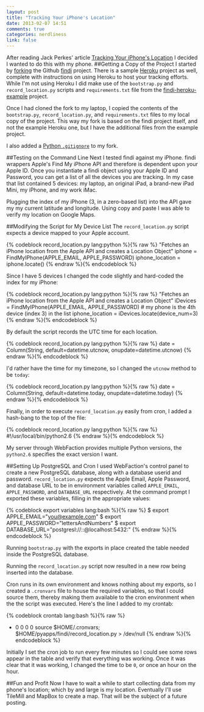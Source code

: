 ```yaml
---
layout: post
title: "Tracking Your iPhone's Location"
date: 2013-02-07 14:51
comments: true
categories: nerdliness
link: false
---
```

After reading Jack Perkes' article [Tracking Your iPhone's Location](http://pretengineer.com/post/tracking-iphone-location/ "Tracking Your iPhone's Location") I decided I wanted to do this with my phone. 
##Getting a Copy of the Project
I started by [forking](https://github.com/zan5hin/findi "findi") the Github [findi](https://github.com/pearkes/findi "findi") project. There is a sample [Heroku](http://www.heroku.com "Heroku") project as well, complete with instructions on using Heroku to host your tracking efforts. While I'm not using Heroku I did make use of the `bootstrap.py` and `record_location.py` scripts and `requirements.txt` file from the [findi-heroku-example](https://github.com/pearkes/findi-heroku-example "findi heroku example") project.

Once I had cloned the fork to my laptop, I copied the contents of the `bootstrap.py`, `record_location.py`, and `requirements.txt` files to my local copy of the project. This way my fork is based on the findi project itself, and not the example Heroku one, but I have the additional files from the example project.

I also added a [Python `.gitignore`](https://github.com/github/gitignore "gitignore templates") to my fork.

##Testing on the Command Line
Next I tested findi against my iPhone. findi wrappers Apple's Find My iPhone API and therefore is dependent upon your Apple ID. Once you instantiate a findi object using your Apple ID and Password, you can get a list of all the devices you are tracking. In my case that list contained 5 devices: my laptop, an original iPad, a brand-new iPad Mini, my iPhone, and my work iMac. 

Plugging the index of my iPhone (3, in a zero-based list) into the API gave my my current latitude and longitude. Using copy and paste I was able to verify my location on Google Maps. 

##Modifying the Script for My Device List
The `record_location.py` script expects a device mapped to your Apple account. 

{% codeblock record_location.py lang:python %}{% raw %}
"Fetches an iPhone location from the Apple API and creates a Location Object"
    iphone = FindMyIPhone(APPLE_EMAIL, APPLE_PASSWORD)
    iphone_location = iphone.locate()
{% endraw %}{% endcodeblock %}

Since I have 5 devices I changed the code slightly and hard-coded the index for my iPhone:

{% codeblock record_location.py lang:python %}{% raw %}
"Fetches an iPhone location from the Apple API and creates a Location Object"
    iDevices = FindMyIPhone(APPLE_EMAIL, APPLE_PASSWORD)
    # my phone is the 4th device (index 3) in the list
    iphone_location = iDevices.locate(device_num=3)
{% endraw %}{% endcodeblock %}

By default the script records the UTC time for each location. 

{% codeblock record_location.py lang:python %}{% raw %}
date = Column(String, default=datetime.utcnow,
                  onupdate=datetime.utcnow)
{% endraw %}{% endcodeblock %}

I'd rather have the time for my timezone, so I changed the `utcnow` method to be `today`:

{% codeblock record_location.py lang:python %}{% raw %}
date = Column(String, default=datetime.today,
                  onupdate=datetime.today)
{% endraw %}{% endcodeblock %}

Finally, in order to execute `record_location.py` easily from cron, I added a hash-bang to the top of the file:

{% codeblock record_location.py lang:python %}{% raw %}
#!/usr/local/bin/python2.6
{% endraw %}{% endcodeblock %}

My server through WebFaction provides multiple Python versions, the `python2.6` specifies the exact version I want. 

##Setting Up PostgreSQL and Cron
I used WebFaction's control panel to create a new PostgreSQL database, along with a database userid and password. `record_location.py` expects the Apple Email, Apple Password, and database URL to be in environment variables called `APPLE_EMAIL`, `APPLE_PASSWORD`, and `DATABASE_URL` respectively. At the command prompt I exported these variables, filling in the appropriate values:

{% codeblock export variables lang:bash %}{% raw %}
$ export APPLE_EMAIL="you@example.com"
$ export APPLE_PASSWORD="lettersAndNumbers"
$ export DATABASE_URL="postgresl://<user>:<password>:@localhost:5432:<databasename>"
{% endraw %}{% endcodeblock %}

Running `bootstrap.py` with the exports in place created the table needed inside the PostgreSQL database.

Running the `record_location.py` script now resulted in a new row being inserted into the database. 

Cron runs in its own environment and knows nothing about my exports, so I created a `.cronvars` file to house the required variables, so that I could source them, thereby making them available to the cron environment when the the script was executed. Here's the line I added to my crontab:

{% codeblock crontab lang:bash %}{% raw %}
* 0 0 0 0 source $HOME/.cronvars; $HOME/pyapps/findi/record_location.py > /dev/null
{% endraw %}{% endcodeblock %}

Initially I set the cron job to run every few minutes so I could see some rows appear in the table and verify that everything was working. Once it was clear that it was working, I changed the time to be `0`, or once an hour on the hour. 

##Fun and Profit
Now I have to wait a while to start collecting data from my phone's location; which by and large is my location. Eventually I'll use TileMill and MapBox to create a map. That will be the subject of a future posting.
